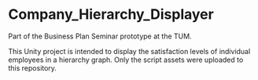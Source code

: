 # Company_Hierarchy_Displayer
Part of the Business Plan Seminar prototype at the TUM.

This Unity project is intended to display the satisfaction levels of individual employees in a hierarchy graph. Only the script assets were uploaded to this repository.
